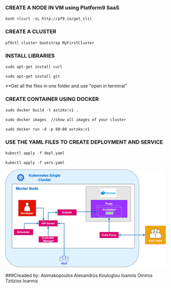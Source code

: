 ### CREATE A NODE IN VM using Platform9 SaaS
```
bash <(curl -sL http://pf9.io/get_cli)
```
### CREATE A CLUSTER
```
pf9ctl cluster bootstrap MyFirstCluster
```
### INSTALL LIBRARIES
```
sudo apt-get install curl
```
```
sudo apt-get install git 
```
**Get all the files in one folder and use "open in terminal"
### CREATE CONTAINER USING DOCKER
```
sudo docker build -t astzko:v1 .
```
```
sudo docker images	//show all images of your cluster
```
```
sudo docker run -d -p 80:80 astzko:v1
```
### USE THE YAML FILES TO CREATE DEPLOYMENT AND SERVICE
```
kubectl apply -f depl.yaml
```
```
kubectl apply -f serv.yaml
```
![Settings Window](https://github.com/ioatzi/KubernetesAPP/blob/master/images/Architecture%20Kubernetes%20Single%20Node%20Cluster.jpg)


###Creaded by:
Asimakopoulos Alexandros
Kouloglou Ioannis Omiros 
Tzitzios Ioannis
